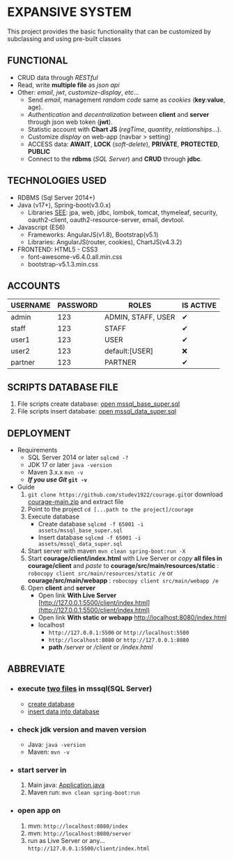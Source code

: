 # EXPANSIVE SYSTEM
This project provides the basic functionality that can be customized by subclassing and using pre-built classes

## FUNCTIONAL
- CRUD data through _RESTful_
- Read, write **multiple file** as _json api_
- Other: _email_, _jwt_, _customize-display_, _etc_...
  + Send _email_, management _random code_ same as _cookies_ (**key**:**value**, age).
  + _Authentication_ and _decentralization_ between **client** and **server** through json web token (**jwt**).
  + Statistic account with **Chart JS** (_regTime_, _quantity_, _relationships_...).
  + Customize _display_ on web-app (navbar > setting)
  + ACCESS data: **AWAIT**, **LOCK** (_soft-delete_), **PRIVATE**, **PROTECTED**, **PUBLIC**
  + Connect to the **rdbms** (_SQL Server_) and **CRUD** through **jdbc**.

## TECHNOLOGIES USED
- RDBMS (Sql Server 2014+)
- Java (v17+), Spring-boot(v3.0.x)
  + Libraries [SEE](./pom.xml#L20): jpa, web, jdbc, lombok, tomcat, thymeleaf, security, oauth2-client, oauth2-resource-server, email, devtool.
- Javascript (ES6)
  + Frameworks: AngularJS(v1.8), Bootstrap(v5.1)
  + Libraries: AngularJS(router, cookies), ChartJS(v4.3.2)
- FRONTEND: HTML5 - CSS3
  + font-awesome-v6.4.0.all.min.css
  + bootstrap-v5.1.3.min.css

## ACCOUNTS
<table>
    <thead>
        <tr>
            <th>USERNAME</th>
            <th>PASSWORD</th>
            <th>ROLES</th>
            <th>IS ACTIVE</th>
        </tr>
    </thead>
    <tbody>
        <tr>
            <td>admin</td>
            <td>123</td>
            <td>ADMIN, STAFF, USER</td>
            <td>✔</td>
        </tr>
        <tr>
            <td>staff</td>
            <td>123</td>
            <td>STAFF</td>
            <td>✔</td>
        </tr>
        <tr>
            <td>user1</td>
            <td>123</td>
            <td>USER</td>
            <td>✔</td>
        </tr>
        <tr>
            <td>user2</td>
            <td>123</td>
            <td>default:[USER]</td>
            <td>❌</td>
        </tr>
        <tr>
            <td>partner</td>
            <td>123</td>
            <td>PARTNER</td>
            <td>✔</td>
        </tr>
    </tbody>
</table>

## SCRIPTS DATABASE FILE
1. File scripts create database: [open mssql_base_super.sql](assets/mssql_base_super.sql)<br>
2. File scripts insert database: [open mssql_data_super.sql](assets/mssql_data_super.sql)

## DEPLOYMENT
- Requirements
   - SQL Server 2014 or later `sqlcmd -?`
   - JDK 17 or later `java -version`
   - Maven 3.x.x `mvn -v`
   - **_If you use Git_ `git -v`**
- Guide
   1. `git clone https://github.com/studev1922/courage.git`or download [courage-main.zip](https://github.com/studev1922/courage/archive/refs/heads/main.zip) and extract file
   2. Point to the project `cd [...path to the project]/courage`
   3. Execute database
      - Create database `sqlcmd -f 65001 -i assets/mssql_base_super.sql`
      - Insert database `sqlcmd -f 65001 -i assets/mssql_data_super.sql`
   4. Start server with maven `mvn clean spring-boot:run -X`
   5. Start **courage/client/index.html** with Live Server or _copy_ **all files in courage/client** and _paste_ to **courage/src/main/resources/static** : `robocopy client src/main/resources/static /e` or **courage/src/main/webapp** : `robocopy client src/main/webapp /e`
   6. Open **client** and **server**
      - Open link **With Live Server** [http://127.0.0.1:5500/client/index.html](http://127.0.0.1:5500/client/index.html)
      - Open link **With static or webapp** [http://localhost:8080/index.html](http://localhost:8080/index.html)
      - localhost
        - `http://127.0.0.1:5500` or `http://localhost:5500`
        - `http://localhost:8080` or `http://127.0.0.1:8080`
        - **path** _/server_ or _/client_ or _/index.html_
## ABBREVIATE
<ul>
   <li>
      <h3>execute <a href="assets">two files</a> in mssql(SQL Server)</h3>
      <ul>
         <li><a href="assets/mssql_base_super.sql">create database</a></li>
         <li><a href="assets/mssql_data_super.sql">insert data into database</a></li>
      </ul>
   </li>
   <li>
      <h3>check jdk version and maven version</h3>
      <ul>
         <li>Java: <code>java -version</code></li>
         <li>Maven: <code>mvn -v</code></li>
      </ul>      
   </li>
   <li>
      <h3>start server in</h3>
      <ol>
         <li>Main java: <a href="src/main/java/courage/Application.java#L9">Application.java</a></li>
         <li>Maven run: <code>mvn clean spring-boot:run</code></li>
      </ol>
   </li>
   <li>
      <h3>open app on</h3>
      <ol>
         <li>mvn: <code>http://localhost:8080/index</code></li>
         <li>mvn: <code>http://localhost:8080/server</code></li>
         <li>run as Live Server or any... <code>http://127.0.0.1:5500/client/index.html</code></li>
      </ol>
   </li>
</ul>

